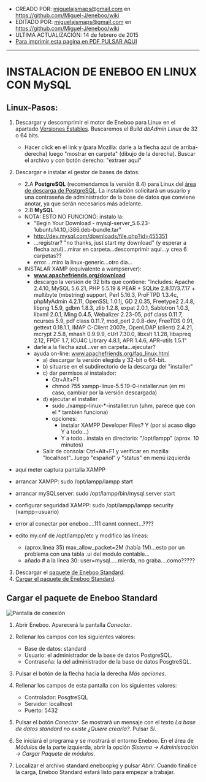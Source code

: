 * CREADO POR: miguelajsmaps@gmail.com en https://github.com/Miguel-J/eneboo/wiki
* EDITADO POR: miguelajsmaps@gmail.com en https://github.com/Miguel-J/eneboo/wiki
* ULTIMA ACTUALIZACIÓN: 14 de febrero de 2015
* [Para imprimir esta pagina en PDF PULSAR AQUI](https://gitprint.com/Miguel-J/eneboo/wiki/Instalacion-en-linux)

----


# INSTALACION DE ENEBOO EN LINUX CON MySQL

## Linux-Pasos:

1. Descargar y descomprimir el motor de Eneboo para Linux en el apartado [Versiones Estables](http://www.eneboo.org/site/stable). Buscaremos el _Build dbAdmin Linux_ de 32 o 64 bits.
     * Hacer click en el link y (para Mozilla: darle a la flecha azul de arriba-derecha) luego "mostrar en carpeta" (dibujo de la derecha). Buscar el archivo y con botón derecho: "extraer aqui"

2. Descargar e instalar el gestor de bases de datos:
     * 2.A **PostgreSQL** (recomendamos la versión 8.4) para Linux del [área de descarga de PostgreSQL](http://www.enterprisedb.com/products-services-training/pgdownload). La instalación solicitará un usuario y una contraseña de administrador de la base de datos que conviene anotar, ya que serán necesarios más adelante.
     * 2.B **MySQL**
     * NOTA: ESTO NO FUNCIONÓ: instalo la:
          * "Begin Your Download - mysql-server_5.6.23-1ubuntu14.10_i386.deb-bundle.tar"
          * http://dev.mysql.com/downloads/file.php?id=455351
          * ...registrar? "no thanks, just start my download" (y esperar a flecha azul)...mirar en carpeta...descomprimir aqui...y crea 6 carpetas??
          * error....miro la linux-generic...otro dia...
      * INSTALAR XAMP (equivalente a wampserver):
          * **www.apachefriends.org/download**
          * descargo la versión de 32 bits que contiene: "Includes: Apache 2.4.10, MySQL 5.6.21, PHP 5.5.19 & PEAR + SQLite 2.8.17/3.7.17 + multibyte (mbstring) support, Perl 5.16.3, ProFTPD 1.3.4c, phpMyAdmin 4.2.11, OpenSSL 1.0.1j, GD 2.0.35, Freetype2 2.4.8, libpng 1.5.9, gdbm 1.8.3, zlib 1.2.8, expat 2.0.1, Sablotron 1.0.3, libxml 2.0.1, Ming 0.4.5, Webalizer 2.23-05, pdf class 0.11.7, ncurses 5.9, pdf class 0.11.7, mod_perl 2.0.8-dev, FreeTDS 0.91, gettext 0.18.1.1, IMAP C-Client 2007e, OpenLDAP (client) 2.4.21, mcrypt 2.5.8, mhash 0.9.9.9, cUrl 7.30.0, libxslt 1.1.28, libapreq 2.12, FPDF 1.7, ICU4C Library 4.8.1, APR 1.4.6, APR-utils 1.5.1"
          * darle a la flecha azul...ver en carpeta...ejecutar?
          * ayuda on-line: www.apachefriends.org/faq_linux.html
            * a) descargar la versión elegida y 32-bit o 64-bit.
            * b) situarse en el subdirectorio de la descarga del "installer"
            * c) dar permisos al instalador:
                 * Ctr+Alt+F1
                 * chmod 755 xampp-linux-5.5.19-0-installer.run (en mi caso, cambiar por la versión descargada)
            * d) ejecutar el installer
                 * sudo ./xampp-linux-*-installer.run (uhm, parece que con el * también funciona)
                 * opciones:
                     * instalar XAMPP Developer Files? Y (por si acaso digo Y a todo...)
                     * Y a todo...instala en directorio: "/opt/lampp" (aprox. 10 minutos)
            * Salir de consola: Ctrl+Alt+F1 y verificar en mozilla: "localhost"...luego "español" y "status" en menú izquierda

* aquí meter captura pantalla XAMPP

* arrancar XAMPP: sudo /opt/lampp/lampp start
* arrancar mySQLserver: sudo /opt/lampp/bin/mysql.server start

* configurar seguridad XAMPP: sudo /opt/lampp/lampp security (xampp=usuario)
* error al conectar por eneboo....111 cannt connect...????
* edito my.cnf de /opt/lampp/etc y modifico las líneas:
     * (aprox.linea 35) max_allow_packet=2M (había 1M)...esto por un problema con una tabla .ui del modulo contable...
     * añado # a la línea 30: user=mysql.....mierda, no graba....como?????

3. Descargar el [paquete de Eneboo Standard](http://www.eneboo.com/pub/contrib/standard-modules/standard.eneboopkg).
4. [Cargar el paquete de Eneboo Standard](#cargar-el-paquete-de-eneboo-standard).


## Cargar el paquete de Eneboo Standard
![Pantalla de conexión](https://raw.githubusercontent.com/eneboo/doc/master/images/standard/conectar.png)


1. Abrir Eneboo. Aparecerá la pantalla _Conectar_.
1. Rellenar los campos con los siguientes valores:
    * Base de datos: standard
    * Usuario: el administrador de la base de datos PostgreSQL.
    * Contraseña: la del administrador de la base de datos PosgtreSQL.
        
1. Pulsar el botón de la flecha hacia la derecha _Más opciones_.
1. Rellenar los campos de esta pantalla con los siguientes valores: 
    * Controlador: PosgtreSQL
    * Servidor: localhost
    * Puerto: 5432
1. Pulsar el botón _Conectar_. Se mostrará un mensaje con el texto _La base de datos standard no existe ¿Quiere crearla?_. Pulsar _Sí_.
1. Se iniciará el programa y se mostrará el entorno Eneboo. En el área de _Módulos_ de la parte izquierda, abrir la opción _Sistema -> Administración -> Cargar Paquete de módulos_.
1. Localizar el archivo standard.eneboopkg y pulsar _Abrir_. Cuando finalice la carga, Eneboo Standard estará listo para empezar a trabajar.